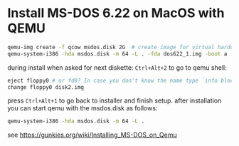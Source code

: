 # Install MS-DOS 6.22 on MacOS with QEMU
```bash
qemu-img create -f qcow msdos.disk 2G  # create image for virtual harddisk
qemu-system-i386 -hda msdos.disk -m 64 -L . -fda dos622_1.img -boot a
```
during install when asked for next diskette: `Ctrl+Alt+2` to go to qemu shell:
```bash
eject floppy0 # or fd0? In case you don't know the name type `info block`.
change floppy0 disk2.img
```
press `Ctrl+Alt+1` to go back to installer and finish setup.
after installation you can start qemu with the msdos.disk as follows:
```bash
qemu-system-i386 -hda msdos.disk -m 64 -L .
```
see https://gunkies.org/wiki/Installing_MS-DOS_on_Qemu



